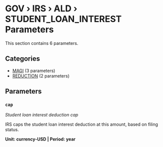 # GOV › IRS › ALD › STUDENT_LOAN_INTEREST Parameters

This section contains 6 parameters.

## Categories

- [MAGI](magi/index.md) (3 parameters)
- [REDUCTION](reduction/index.md) (2 parameters)

## Parameters

### `cap`
*Student loan interest deduction cap*

IRS caps the student loan interest deduction at this amount, based on filing status.

**Unit: currency-USD | Period: year**

